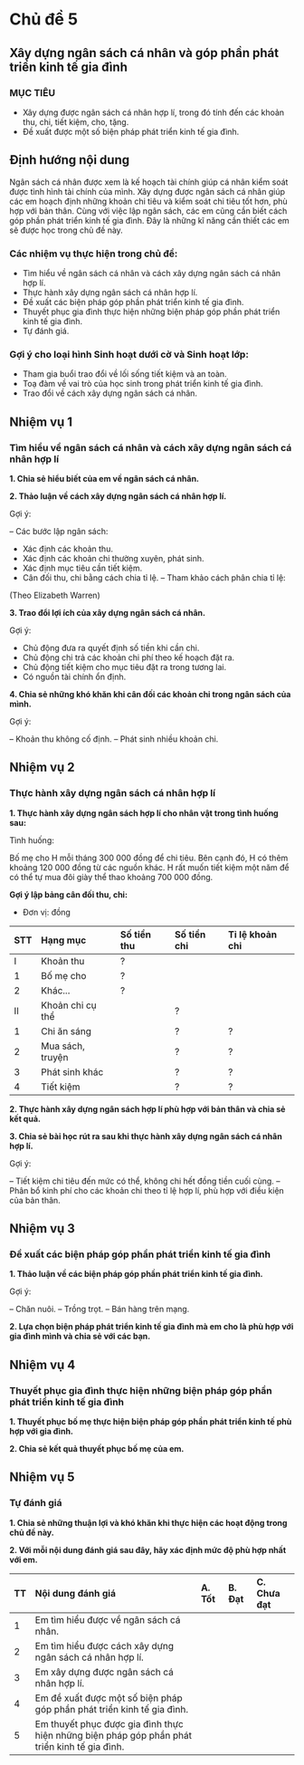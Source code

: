 # Chủ đề 5
## Xây dựng ngân sách cá nhân và góp phần phát triển kinh tế gia đình

### MỤC TIÊU
* Xây dựng được ngân sách cá nhân hợp lí, trong đó tính đến các khoản thu, chi, tiết kiệm, cho, tặng.
* Đề xuất được một số biện pháp phát triển kinh tế gia đình.

## Định hướng nội dung
Ngân sách cá nhân được xem là kế hoạch tài chính giúp cá nhân kiểm soát được tình hình tài chính của mình. Xây dựng được ngân sách cá nhân giúp các em hoạch định những khoản chi tiêu và kiểm soát chi tiêu tốt hơn, phù hợp với bản thân. Cùng với việc lập ngân sách, các em cũng cần biết cách góp phần phát triển kinh tế gia đình. Đây là những kĩ năng cần thiết các em sẽ được học trong chủ đề này.


### Các nhiệm vụ thực hiện trong chủ đề:
* Tìm hiểu về ngân sách cá nhân và cách xây dựng ngân sách cá nhân hợp lí.
* Thực hành xây dựng ngân sách cá nhân hợp lí.
* Đề xuất các biện pháp góp phần phát triển kinh tế gia đình.
* Thuyết phục gia đình thực hiện những biện pháp góp phần phát triển kinh tế gia đình.
* Tự đánh giá.

### Gợi ý cho loại hình Sinh hoạt dưới cờ và Sinh hoạt lớp:
* Tham gia buổi trao đổi về lối sống tiết kiệm và an toàn.
* Toạ đàm về vai trò của học sinh trong phát triển kinh tế gia đình.
* Trao đổi về cách xây dựng ngân sách cá nhân.

## Nhiệm vụ 1
### Tìm hiểu về ngân sách cá nhân và cách xây dựng ngân sách cá nhân hợp lí
**1. Chia sẻ hiểu biết của em về ngân sách cá nhân.**


**2. Thảo luận về cách xây dựng ngân sách cá nhân hợp lí.**


Gợi ý:


– Các bước lập ngân sách:
* Xác định các khoản thu.
* Xác định các khoản chi thường xuyên, phát sinh.
* Xác định mục tiêu cần tiết kiệm.
* Cân đối thu, chi bằng cách chia tỉ lệ.
– Tham khảo cách phân chia tỉ lệ:


(Theo Elizabeth Warren)


**3. Trao đổi lợi ích của xây dựng ngân sách cá nhân.**


Gợi ý:


* Chủ động đưa ra quyết định số tiền khi cần chi.
* Chủ động chi trả các khoản chi phí theo kế hoạch đặt ra.
* Chủ động tiết kiệm cho mục tiêu đặt ra trong tương lai.
* Có nguồn tài chính ổn định.

**4. Chia sẻ những khó khăn khi cân đối các khoản chi trong ngân sách của mình.**


Gợi ý:


– Khoản thu không cố định.
– Phát sinh nhiều khoản chi.

## Nhiệm vụ 2
### Thực hành xây dựng ngân sách cá nhân hợp lí
**1. Thực hành xây dựng ngân sách hợp lí cho nhân vật trong tình huống sau:**


Tình huống:


Bố mẹ cho H mỗi tháng 300 000 đồng để chi tiêu. Bên cạnh đó, H có thêm khoảng 120 000 đồng từ các nguồn khác. H rất muốn tiết kiệm một năm để có thể tự mua đôi giày thể thao khoảng 700 000 đồng.


**Gợi ý lập bảng cân đối thu, chi:**


* Đơn vị: đồng


| STT | Hạng mục | Số tiền thu | Số tiền chi | Tỉ lệ khoản chi |
| :-- | :------- | :---------- | :---------- | :-------------- |
| I | Khoản thu | ? | | |
| 1 | Bố mẹ cho | ? | | |
| 2 | Khác... | ? | | |
| II | Khoản chi cụ thể | | ? | |
| 1 | Chi ăn sáng | | ? | ? |
| 2 | Mua sách, truyện | | ? | ? |
| 3 | Phát sinh khác | | ? | ? |
| 4 | Tiết kiệm | | ? | ? |

**2. Thực hành xây dựng ngân sách hợp lí phù hợp với bản thân và chia sẻ kết quả.**


**3. Chia sẻ bài học rút ra sau khi thực hành xây dựng ngân sách cá nhân hợp lí.**


Gợi ý:


– Tiết kiệm chi tiêu đến mức có thể, không chi hết đồng tiền cuối cùng.
– Phân bổ kinh phí cho các khoản chi theo tỉ lệ hợp lí, phù hợp với điều kiện của bản thân.

## Nhiệm vụ 3
### Đề xuất các biện pháp góp phần phát triển kinh tế gia đình
**1. Thảo luận về các biện pháp góp phần phát triển kinh tế gia đình.**


Gợi ý:


– Chăn nuôi.
– Trồng trọt.
– Bán hàng trên mạng.

**2. Lựa chọn biện pháp phát triển kinh tế gia đình mà em cho là phù hợp với gia đình mình và chia sẻ với các bạn.**


## Nhiệm vụ 4
### Thuyết phục gia đình thực hiện những biện pháp góp phần phát triển kinh tế gia đình
**1. Thuyết phục bố mẹ thực hiện biện pháp góp phần phát triển kinh tế phù hợp với gia đình.**


**2. Chia sẻ kết quả thuyết phục bố mẹ của em.**


## Nhiệm vụ 5
### Tự đánh giá
**1. Chia sẻ những thuận lợi và khó khăn khi thực hiện các hoạt động trong chủ đề này.**


**2. Với mỗi nội dung đánh giá sau đây, hãy xác định mức độ phù hợp nhất với em.**


| TT | Nội dung đánh giá | A. Tốt | B. Đạt | C. Chưa đạt |
| :-- | :---------------- | :----- | :----- | :---------- |
| 1 | Em tìm hiểu được về ngân sách cá nhân. |        |        |             |
| 2 | Em tìm hiểu được cách xây dựng ngân sách cá nhân hợp lí. |        |        |             |
| 3 | Em xây dựng được ngân sách cá nhân hợp lí. |        |        |             |
| 4 | Em đề xuất được một số biện pháp góp phần phát triển kinh tế gia đình. |        |        |             |
| 5 | Em thuyết phục được gia đình thực hiện những biện pháp góp phần phát triển kinh tế gia đình. |        |        |             |
